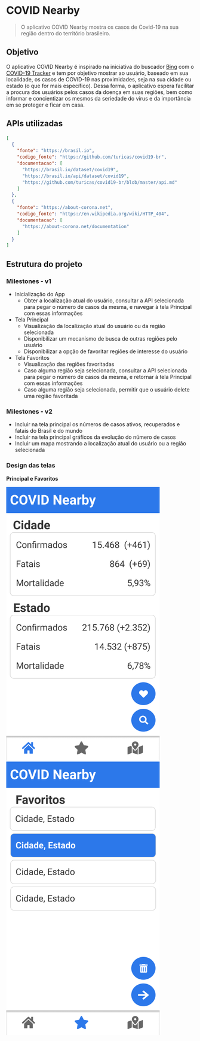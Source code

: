 # COVID Nearby

> O aplicativo COVID Nearby mostra os casos de Covid-19 na sua região dentro do território brasileiro.

## Objetivo

O aplicativo COVID Nearby é inspirado na iniciativa do buscador [Bing](https://bing.com) com o [COVID-19 Tracker](https://bing.com/covid/) e tem por objetivo mostrar ao usuário, baseado em sua localidade, os casos de COVID-19 nas proximidades, seja na sua cidade ou estado (o que for mais específico). Dessa forma, o aplicativo espera facilitar a procura dos usuários pelos casos da doença em suas regiões, bem como informar e concientizar os mesmos da seriedade do vírus e da importância em se proteger e ficar em casa.

## APIs utilizadas

```json
[
  {
    "fonte": "https://brasil.io",
    "codigo_fonte": "https://github.com/turicas/covid19-br",
    "documentacao": [
      "https://brasil.io/dataset/covid19",
      "https://brasil.io/api/dataset/covid19",
      "https://github.com/turicas/covid19-br/blob/master/api.md"
    ]
  },
  {
    "fonte": "https://about-corona.net",
    "codigo_fonte": "https://en.wikipedia.org/wiki/HTTP_404",
    "documentacao": [
      "https://about-corona.net/documentation"
    ]
  }
]
```

## Estrutura do projeto

### Milestones - v1

  - Inicialização do App
    - Obter a localização atual do usuário, consultar a API selecionada para pegar o número de casos da mesma, e navegar à tela Principal com essas informações
  - Tela Principal
    - Visualização da localização atual do usuário ou da região selecionada
    - Disponibilizar um mecanismo de busca de outras regiões pelo usuário
    - Disponibilizar a opção de favoritar regiões de interesse do usuário
  - Tela Favoritos
    - Visualização das regiões favoritadas
    - Caso alguma região seja selecionada, consultar a API selecionada para pegar o número de casos da mesma, e retornar à tela Principal com essas informações
    - Caso alguma região seja selecionada, permitir que o usuário delete uma região favoritada

### Milestones - v2

  - Incluir na tela principal os números de casos ativos, recuperados e fatais do Brasil e do mundo
  - Incluir na tela principal gráficos da evolução do número de casos
  - Incluir um mapa mostrando a localização atual do usuário ou a região selecionada


### Design das telas

**Principal e Favoritos**

![Tela Principal](home-screen.png?raw=true "Tela Principal")
![Tela Favoritos](favorites-screen.png?raw=true "Tela Favoritos")
